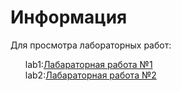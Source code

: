 <div><h1 >Информация</h1></div>
<div>Для просмотра лабораторных работ: </div>
<ul><div>lab1:<a href="https://github.com/lukiorDE/Sp/tree/Лабораторная-работа-№1">Лабараторная работа №1</a></div>
<div>lab2:<a href="https://github.com/lukiorDE/Sp/tree/Лабораторная-работа-№1">Лабараторная работа №2</a></div>
</ul>
